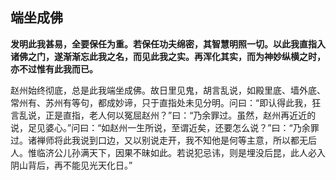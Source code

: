 ## 端坐成佛

__发明此我甚易，全要保任为重。若保任功夫绵密，其智慧明照一切。以此我直指入诸佛之门，遂渐渐忘此我之名，而见此我之实。再浑化其实，而为神妙纵横之时，亦不过惟有此我而已。__

 赵州始终彻底，总是此我端坐成佛。故日里见鬼，胡言乱说，如殿里底、墙外底、常州有、苏州有等句，都成妙谛，只于直指处未见分明。问曰：“即认得此我，狂言乱说，正是直指，老人何以冤屈赵州？”曰：“乃余罪过。虽然，赵州再近近的说，足见婆心。”问曰：“如赵州一生所说，至谓近矣，还要怎么说？”曰：“乃余罪过。诸禅师将此我说到口边，又以别说走开，我不知他是何等主意，所以都无后人。惟临济公儿孙满天下，因果不昧如此。若说犯忌讳，则是埋没后昆，此人必入阴山背后，再不能见光天化日。”
